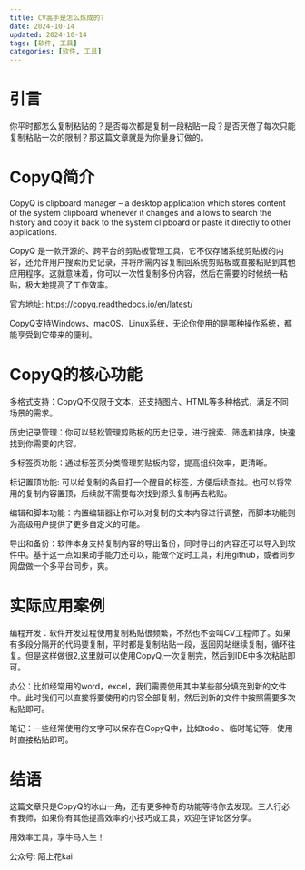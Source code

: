 ```yaml
---
title: CV高手是怎么炼成的?
date: 2024-10-14
updated: 2024-10-14
tags: [软件, 工具]
categories: [软件, 工具]
---
```


# 引言

你平时都怎么复制粘贴的？是否每次都是复制一段粘贴一段？是否厌倦了每次只能复制粘贴一次的限制？那这篇文章就是为你量身订做的。

# CopyQ简介

CopyQ is clipboard manager – a desktop application which stores content of the system clipboard whenever it changes and allows to search the history and copy it back to the system clipboard or paste it directly to other applications.

CopyQ 是一款开源的、跨平台的剪贴板管理工具，它不仅存储系统剪贴板的内容，还允许用户搜索历史记录，并将所需内容复制回系统剪贴板或直接粘贴到其他应用程序。这就意味着，你可以一次性复制多份内容，然后在需要的时候统一粘贴，极大地提高了工作效率。

官方地址: https://copyq.readthedocs.io/en/latest/

CopyQ支持Windows、macOS、Linux系统，无论你使用的是哪种操作系统，都能享受到它带来的便利。

# CopyQ的核心功能

多格式支持：CopyQ不仅限于文本，还支持图片、HTML等多种格式，满足不同场景的需求。

历史记录管理：你可以轻松管理剪贴板的历史记录，进行搜索、筛选和排序，快速找到你需要的内容。

多标签页功能：通过标签页分类管理剪贴板内容，提高组织效率，更清晰。

标记置顶功能: 可以给复制的条目打一个醒目的标签，方便后续查找。也可以将常用的复制内容置顶，后续就不需要每次找到源头复制再去粘贴。

编辑和脚本功能：内置编辑器让你可以对复制的文本内容进行调整，而脚本功能则为高级用户提供了更多自定义的可能。

导出和备份：软件本身支持复制内容的导出备份，同时导出的内容还可以导入到软件中。基于这一点如果动手能力还可以，能做个定时工具，利用github，或者同步网盘做一个多平台同步，爽。

# 实际应用案例

编程开发：软件开发过程使用复制粘贴很频繁，不然也不会叫CV工程师了。如果有多段分隔开的代码要复制，平时都是复制粘贴一段，返回网站继续复制，循环往复。但是这样做很2,这里就可以使用CopyQ,一次复制完，然后到IDE中多次粘贴即可。

办公：比如经常用的word，excel，我们需要使用其中某些部分填充到新的文件中。此时我们可以直接将要使用的内容全部复制，然后到新的文件中按照需要多次粘贴即可。

笔记：一些经常使用的文字可以保存在CopyQ中，比如todo 、临时笔记等，使用时直接粘贴即可。

# 结语

这篇文章只是CopyQ的冰山一角，还有更多神奇的功能等待你去发现。三人行必有我师，如果你有其他提高效率的小技巧或工具，欢迎在评论区分享。

用效率工具，享牛马人生！

公众号: 陌上花kai

